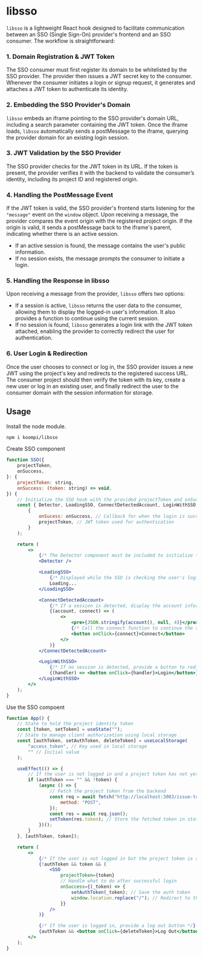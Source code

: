 # libsso

`libsso` is a lightweight React hook designed to facilitate communication between an SSO (Single Sign-On) provider's frontend and an SSO consumer. The workflow is straightforward:

### 1. Domain Registration & JWT Token

The SSO consumer must first register its domain to be whitelisted by the SSO provider. The provider then issues a JWT secret key to the consumer. Whenever the consumer initiates a login or signup request, it generates and attaches a JWT token to authenticate its identity.

### 2. Embedding the SSO Provider's Domain

`libsso` embeds an iframe pointing to the SSO provider's domain URL, including a search parameter containing the JWT token. Once the iframe loads, `libsso` automatically sends a postMessage to the iframe, querying the provider domain for an existing login session.

### 3. JWT Validation by the SSO Provider

The SSO provider checks for the JWT token in its URL. If the token is present, the provider verifies it with the backend to validate the consumer’s identity, including its project ID and registered origin.

### 4. Handling the PostMessage Event

If the JWT token is valid, the SSO provider's frontend starts listening for the `"message"` event on the `window` object. Upon receiving a message, the provider compares the event origin with the registered project origin. If the origin is valid, it sends a postMessage back to the iframe's parent, indicating whether there is an active session.

- If an active session is found, the message contains the user's public information.
- If no session exists, the message prompts the consumer to initiate a login.

### 5. Handling the Response in libsso

Upon receiving a message from the provider, `libsso` offers two options:

- If a session is active, `libsso` returns the user data to the consumer, allowing them to display the logged-in user's information. It also provides a function to continue using the current session.
- If no session is found, `libsso` generates a login link with the JWT token attached, enabling the provider to correctly redirect the user for authentication.

### 6. User Login & Redirection

Once the user chooses to connect or log in, the SSO provider issues a new JWT using the project's key and redirects to the registered success URL. The consumer project should then verify the token with its key, create a new user or log in an existing user, and finally redirect the user to the consumer domain with the session information for storage.

## Usage

Install the node module.

```sh
npm i koompi/libsso
```

Create SSO component

```jsx
function SSO({
	projectToken,
	onSuccess,
}: {
	projectToken: string,
	onSuccess: (token: string) => void,
}) {
	// Initialize the SSO hook with the provided projectToken and onSuccess callback.
	const { Detector, LoadingSSO, ConnectDetectedAccount, LoginWithSSO } = useSSO(
		{
			onSucess: onSuccess, // Callback for when the login is successful
			projectToken, // JWT token used for authentication
		}
	);

	return (
		<>
			{/* The Detector component must be included to initialize the SSO iframe communication */}
			<Detector />

			<LoadingSSO>
				{/* Displayed while the SSO is checking the user's login status */}
				Loading...
			</LoadingSSO>

			<ConnectDetectedAccount>
				{/* If a session is detected, display the account information and a connect button */}
				{(account, connect) => (
					<>
						<pre>{JSON.stringify(account(), null, 4)}</pre>
						{/* Call the connect function to continue the session */}
						<button onClick={connect}>Connect</button>
					</>
				)}
			</ConnectDetectedAccount>

			<LoginWithSSO>
				{/* If no session is detected, provide a button to redirect to the SSO login page */}
				{(handler) => <button onClick={handler}>Login</button>}
			</LoginWithSSO>
		</>
	);
}
```

Use the SSO compoent

```jsx
function App() {
	// State to hold the project identity token
	const [token, setToken] = useState("");
	// State to manage client authorization using local storage
	const [authToken, setAuthToken, deleteToken] = useLocalStorage(
		"access_token", // Key used in local storage
		"" // Initial value
	);

	useEffect(() => {
		// If the user is not logged in and a project token has not yet been obtained
		if (authToken === "" && !token) {
			(async () => {
				// Fetch the project token from the backend
				const req = await fetch("http://localhost:3003/issue-token", {
					method: "POST",
				});
				const res = await req.json();
				setToken(res.token); // Store the fetched token in state
			})();
		}
	}, [authToken, token]);

	return (
		<>
			{/* If the user is not logged in but the project token is available, display the SSO component */}
			{!authToken && token && (
				<SSO
					projectToken={token}
					// Handle what to do after successful login
					onSuccess={(_token) => {
						setAuthToken(_token); // Save the auth token
						window.location.replace("/"); // Redirect to the home page
					}}
				/>
			)}

			{/* If the user is logged in, provide a log out button */}
			{authToken && <button onClick={deleteToken}>Log Out</button>}
		</>
	);
}
```
